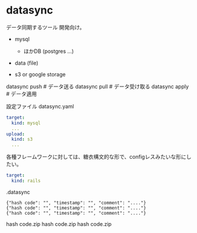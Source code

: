 # datasync

データ同期するツール
開発向け。

- mysql
  - ほかDB (postgres ...)
- data (file)

- s3 or google storage

datasync push # データ送る
datasync pull # データ受け取る
datasync apply # データ適用

設定ファイル
datasync.yaml
```yaml
target:
  kind: mysql
  ...
upload:
  kind: s3
  ...
```

各種フレームワークに対しては、糖衣構文的な形で、configレスみたいな形にしたい。
```yaml
target:
  kind: rails
```

.datasync
```jsonl
{"hash code": "", "timestamp": "", "comment": "...."}
{"hash code": "", "timestamp": "", "comment": "...."}
{"hash code": "", "timestamp": "", "comment": "...."}
```
hash code.zip
hash code.zip
hash code.zip

